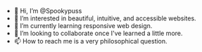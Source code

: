 - 👋 Hi, I’m @Spookypuss
- 👀 I’m interested in beautiful, intuitive, and accessible websites.
- 🌱 I’m currently learning responsive web design.
- 💞️ I’m looking to collaborate once I've learned a little more.
- 📫 How to reach me is a very philosophical question.

<!---
Spookypuss/Spookypuss is a ✨ special ✨ repository because its `README.md` (this file) appears on your GitHub profile.
You can click the Preview link to take a look at your changes.
--->
